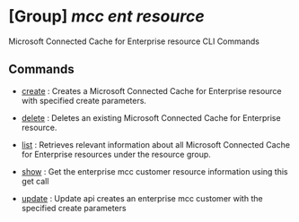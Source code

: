 # [Group] _mcc ent resource_

Microsoft Connected Cache for Enterprise resource CLI Commands

## Commands

- [create](/Commands/mcc/ent/resource/_create.md)
: Creates a Microsoft Connected Cache for Enterprise resource with specified create parameters.

- [delete](/Commands/mcc/ent/resource/_delete.md)
: Deletes an existing Microsoft Connected Cache for Enterprise resource.

- [list](/Commands/mcc/ent/resource/_list.md)
: Retrieves relevant information about all Microsoft Connected Cache for Enterprise resources under the resource group.

- [show](/Commands/mcc/ent/resource/_show.md)
: Get the enterprise mcc customer resource information using this get call

- [update](/Commands/mcc/ent/resource/_update.md)
: Update api creates an enterprise mcc customer with the specified create parameters
